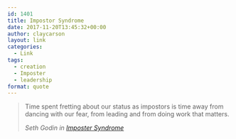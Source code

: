 ```yaml
---
id: 1401
title: Impostor Syndrome
date: 2017-11-20T13:45:32+00:00
author: claycarson
layout: link
categories: 
  - Link
tags:
  - creation
  - Imposter
  - leadership
format: quote
---
```

> Time spent fretting about our status as impostors is time away from dancing with our fear, from leading and from doing work that matters.
> 
> <cite>Seth Godin in <a href="http://sethgodin.typepad.com/seths_blog/2017/10/imposter-syndrome.html">Imposter Syndrome</a></cite>